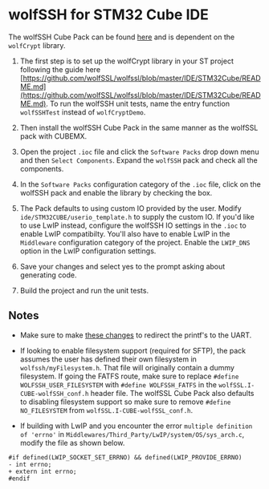 # wolfSSH for STM32 Cube IDE

The wolfSSH Cube Pack can be found [here](https://www.wolfssl.com/files/ide/I-CUBE-wolfSSH.pack) and is dependent on the `wolfCrypt` library.

1. The first step is to set up the wolfCrypt library in your ST project following the guide here [https://github.com/wolfSSL/wolfssl/blob/master/IDE/STM32Cube/README.md](https://github.com/wolfSSL/wolfssl/blob/master/IDE/STM32Cube/README.md). To run the wolfSSH unit tests, name the entry function `wolfSSHTest` instead of `wolfCryptDemo`.

2. Then install the wolfSSH Cube Pack in the same manner as the wolfSSL pack with CUBEMX.

3. Open the project `.ioc` file and click the `Software Packs` drop down menu and then `Select Components`. Expand the `wolfSSH` pack and check all the components.

4. In the `Software Packs` configuration category of the `.ioc` file, click on the wolfSSH pack and enable the library by checking the box.

5. The Pack defaults to using custom IO provided by the user. Modify `ide/STM32CUBE/userio_template.h` to supply the custom IO. If you'd like to use LwIP instead, configure the wolfSSH IO settings in the `.ioc` to enable LwIP compatibilty. You'll also have to enable LwIP in the `Middleware` configuration category of the project. Enable the `LWIP_DNS` option in the LwIP configuration settings.

6. Save your changes and select yes to the prompt asking about generating code.

7. Build the project and run the unit tests.

## Notes
- Make sure to make [these changes](https://github.com/wolfSSL/wolfssl/tree/master/IDE/STM32Cube#stm32-printf) to redirect the printf's to the UART.

- If looking to enable filesystem support (required for SFTP), the pack assumes the user has defined their own filesystem in `wolfssh/myFilesystem.h`. That file will originally contain a dummy filesystem. If going the FATFS route, make sure to replace `#define WOLFSSH_USER_FILESYSTEM` with `#define WOLFSSH_FATFS` in the `wolfSSL.I-CUBE-wolfSSH_conf.h` header file. The wolfSSL Cube Pack also defaults to disabling filesystem support so make sure to remove `#define NO_FILESYSTEM` from `wolfSSL.I-CUBE-wolfSSL_conf.h`.

- If building with LwIP and you encounter the error `multiple definition of 'errno'` in `Middlewares/Third_Party/LwIP/system/OS/sys_arch.c`, modify the file as shown below.
```
#if defined(LWIP_SOCKET_SET_ERRNO) && defined(LWIP_PROVIDE_ERRNO)
- int errno;
+ extern int errno;
#endif
```
